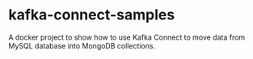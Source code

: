 # kafka-connect-samples
A docker project to show how to use Kafka Connect to move data from MySQL database into MongoDB collections.
